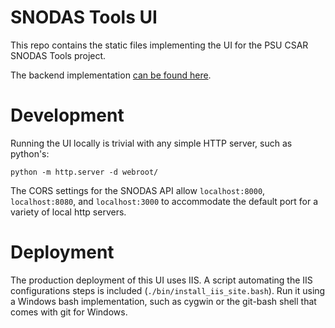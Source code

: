 # SNODAS Tools UI

This repo contains the static files implementing the UI for the PSU CSAR SNODAS
Tools project.

The backend implementation [can be found
here](https://github.com/PSU-CSAR/django-snodas).

# Development

Running the UI locally is trivial with any simple HTTP server, such as
python's:

```cmdline
python -m http.server -d webroot/
```

The CORS settings for the SNODAS API allow `localhost:8000`, `localhost:8080`,
and `localhost:3000` to accommodate the default port for a variety of local
http servers.

# Deployment

The production deployment of this UI uses IIS. A script automating the IIS
configurations steps is included (`./bin/install_iis_site.bash`). Run it using
a Windows bash implementation, such as cygwin or the git-bash shell that comes
with git for Windows.
